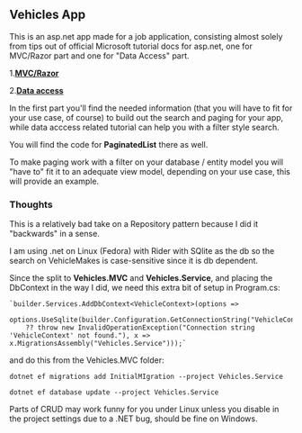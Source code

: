 ## Vehicles App

This is an asp.net app made for a job application, consisting almost solely
from tips out of official Microsoft tutorial docs for asp.net, one for MVC/Razor part and one for "Data Access" part.

1.**[MVC/Razor](https://learn.microsoft.com/en-us/aspnet/core/tutorials/first-mvc-app/start-mvc?view=aspnetcore-7.0&tabs=visual-studio)**

2.**[Data access](https://learn.microsoft.com/en-us/aspnet/core/data/ef-mvc/intro?view=aspnetcore-7.0)**

In the first part you'll find the needed information (that you will have to fit for your use case, of course) to build out
the search and paging for your app, while data acccess related tutorial can help you with a filter style search.

You will find the code for **PaginatedList** there as well.

To make paging work with a filter on your database / entity model you will "have to" fit it to an adequate view model, depending on your use case, this will provide an example.

### Thoughts
This is a relatively bad take on a Repository pattern because I did it "backwards" in a sense.

I am using .net on Linux (Fedora) with Rider with SQlite as the db so the search on VehicleMakes is case-sensitive since it is db dependent.

Since the split to **Vehicles.MVC** and **Vehicles.Service**, and placing the DbContext in the way I did, we need this extra bit of setup in Program.cs:

    `builder.Services.AddDbContext<VehicleContext>(options =>
        options.UseSqlite(builder.Configuration.GetConnectionString("VehicleContext")
        ?? throw new InvalidOperationException("Connection string 'VehicleContext' not found."), x => x.MigrationsAssembly("Vehicles.Service")));`

        
and do this from the Vehicles.MVC folder:

`dotnet ef migrations add InitialMIgration --project Vehicles.Service`

`dotnet ef database update --project Vehicles.Service`

Parts of CRUD may work funny for you under Linux unless you disable <nullable> in the project settings due to a .NET bug,
should be fine on Windows.
